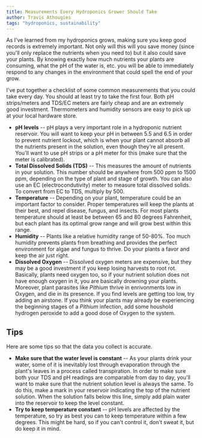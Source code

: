 ```yaml
---
title: Measurements Every Hydroponics Grower Should Take
author: Travis Athougies
tags: "hydroponics, sustainability"
---
```


As I've learned from my hydroponics grows, making sure you keep good records is extremely
important. Not only will this will you save money (since you'll only replace the nutrients when you
need to) but it also could save your plants. By knowing exactly how much nutrients your plants are
consuming, what the pH of the water is, etc. you will be able to immediately respond to any changes
in the environment that could spell the end of your grow.

I've put together a checklist of some common measurements that you could take every day. You should
at least try to take the first four. Both pH strips/meters and TDS/EC meters are fairly cheap and are
an extremely good investment. Thermometers and humidity sensors are easy to pick up at your local
hardware store.

- **pH levels** -- pH plays a very important role in a hydroponic nutrient reservoir. You will
    want to keep your pH in between 5.5 and 6.5 in order to prevent nutrient lockout, which is when
    your plant cannot absorb all the nutrients present in the solution, even though they're all
    present. You'll want to use pH strips or a pH meter for this (make sure that the meter is
    calibrated).
- **Total Dissolved Solids (TDS)** -- This measures the amount of nutrients in your solution. This number
    should be anywhere from 500 ppm to 1500 ppm, depending on the type of plant and stage of
    growth. You can also use an EC (electrocondutivity) meter to measure total dissolved solids. To
    convert from EC to TDS, multiply by 500.
- **Temperature** -- Depending on your plant, temperature could be an important factor to
    consider. Proper temperatures will keep the plants at their best, and repel disease, fungus, and
    insects. For most plants temperature should at least be between 65 and 80 degrees Fahrenheit,
    but each plant has its optimal grow range and will grow best within this range.
- **Humidity** -- Plants like a relative humidity range of 50-80%. Too much humidity prevents plants
    from breathing and provides the perfect environment for algae and fungus to thrive. Do your
    plants a favor and keep the air just right.
- **Dissolved Oxygen** -- Dissolved oxygen meters are expensive, but they may be a good investment
    if you keep losing harvests to root rot. Basically, plants need oxygen too, so if your
    nutrient solution does not have enough oxygen in it, you are basically drowning your
    plants. Moreover, plant parasites like *Pithium* thrive in enrivonments low in Oxygen, and die
    in its presence. If you find levels are getting too low, try adding an airstone. If you think
    your plants may already be experiencing the beginning stages of a *Pithium* infection, add some
    houshold hydrogen peroxide to add a good dose of Oxygen to the system.

## Tips

Here are some tips so that the data you collect is accurate.

- **Make sure that the water level is constant** -- As your plants drink your water, some of it is
inevitably lost through evaporation through the plant's leaves in a process called transpiration. In
order to make sure both your TDS and pH readings are comparable from day to day, you'll want to make
sure that the nutrient solution level is always the same. To do this, make a mark in your reservoir
indicating the top of the nutrient solution. When the solution falls below this line, simply add
plain water into the reservoir to keep the level constant.
- **Try to keep temperature constant** -- pH levels are affected by the temperature, so try as best
you can to keep temperature within a few degrees. This might be hard, so if you can't control it,
don't sweat it, but do keep it in mind.
